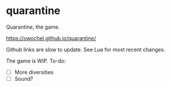 # quarantine
Quarantine, the game.

https://owochel.github.io/quarantine/

Github links are slow to update. See Lua for most recent changes.

The game is WIP. To-do:
- [ ] More diversities
- [ ] Sound?

